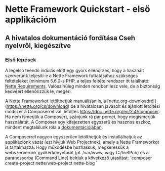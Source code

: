 	 	 	
# Nette Framework Quickstart - első applikációm
## A hivatalos dokumentáció fordítása Cseh nyelvről, kiegészítve

### Első lépések

A legelső teendő indulás előtt egy gyors ellenőrzés, hogy a használt szerverünk teljesíti-e a Nette Framework futtatásához szükséges feltételeket (minimum 5.6.0-s PHP, a teljes feltételrendszer itt található: [Nette Requirements](https://doc.nette.org/en/2.4/requirements). Valószínűleg minden rendben lesz vele, de a biztonság kedvéért ellenőrizzük le, megéri.

A Nette Frameworkot letölthetjük manuálisan is, a [nette.org-downloadról] (https://nette.org/cs/download) de a hivatalosan javasolt és ajánlott letöltési módszer a Composerrel val  letöltés https://doc.nette.org/en/2.4/composer. Ha nem ismerjük a Composert, szánjunk rá pár percet, hogy megismerjük használatát. A Composer egy kifejezetten egyszerű és hasznos eszköz, mindent megtalálunk róla a [dokumentációjában]( https://getcomposer.org/doc/).

A Composerrel nagyon egyszerűen letölthetjük és installálhatjuk az applikációnk vázát (ezt hívjuk Web Projectnek), amely a  Nette Frameworkot is tartalmazza. Hogy működésbe hozhassuk, megkeressük a webszerverünk gyökérkönyvtárát (pl. /var/www, vagy C:/InetPub) és a parancssorba (Command Line) beírjuk a következő utasítást: ´composer create-project nette/web-project nette-blog ´


